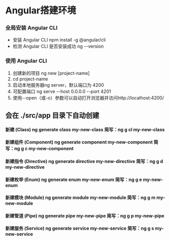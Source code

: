# Angular搭建环境

### 全局安装 Angular CLI

- 安装 Angular CLI npm install -g @angular/cli
- 检测 Angular CLI 是否安装成功 ng --version

### 使用 Angular CLI

1. 创建新的项目 ng new [project-name]
2. cd project-name
3. 启动本地服务器ng server，默认端口为 4200 
4.  可配置端口 ng serve --host 0.0.0.0 --port 4201
5.  使用--open（或-o）参数可以自动打开浏览器并访问http://localhost:4200/

## 会在 ./src/app 目录下自动创建
#### 新建 (Class)	ng generate class my-new-class	简写：ng g cl my-new-class
#### 新建组件 (Component)	ng generate component my-new-component	简写：ng g c my-new-component
#### 新建指令 (Directive)	ng generate directive my-new-directive	简写：ng g d my-new-directive
#### 新建枚举 (Enum)	ng generate enum my-new-enum	  简写：ng g e my-new-enum
#### 新建模块 (Module)	ng generate module my-new-module	  简写：ng g m my-new-module
#### 新建管道 (Pipe)	ng generate pipe my-new-pipe	  简写：ng g p my-new-pipe
#### 新建服务 (Service)	ng generate service my-new-service	简写：ng g s my-new-service